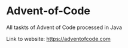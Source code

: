 # Advent-of-Code
All taskts of Advent of Code processed in Java

Link to website: https://adventofcode.com
